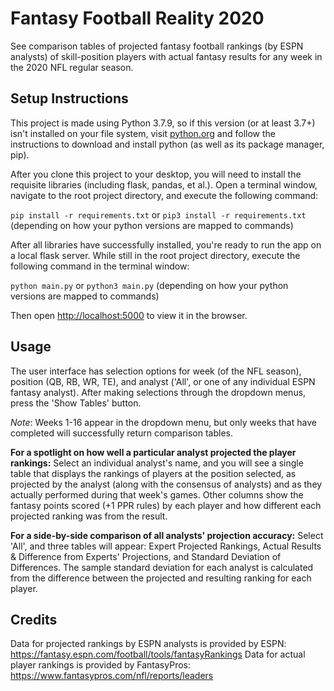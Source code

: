 # Fantasy Football Reality 2020
See comparison tables of projected fantasy football rankings (by ESPN analysts) of skill-position players with actual fantasy results for any week in the 2020 NFL regular season.

## Setup Instructions
This project is made using Python 3.7.9, so if this version (or at least 3.7+) isn't installed on your file system, visit [python.org](https://www.python.org/downloads/release/python-379/) and follow the instructions to download and install python (as well as its package manager, pip).

After you clone this project to your desktop, you will need to install the requisite libraries (including flask, pandas, et al.). Open a terminal window, navigate to the root project directory, and execute the following command:

`pip install -r requirements.txt`
or
`pip3 install -r requirements.txt`
(depending on how your python versions are mapped to commands)

After all libraries have successfully installed, you're ready to run the app on a local flask server. While still in the root project directory, execute the following command in the terminal window:

`python main.py`
or
`python3 main.py`
(depending on how your python versions are mapped to commands)

Then open [http://localhost:5000](http://localhost:5000) to view it in the browser.

## Usage
The user interface has selection options for week (of the NFL season), position (QB, RB, WR, TE), and analyst ('All', or one of any individual ESPN fantasy analyst). After making selections through the dropdown menus, press the 'Show Tables' button.

*Note*: Weeks 1-16 appear in the dropdown menu, but only weeks that have completed will successfully return comparison tables.

**For a spotlight on how well a particular analyst projected the player rankings:**
Select an individual analyst's name, and you will see a single table that displays the rankings of players at the position selected, as projected by the analyst (along with the consensus of analysts) and as they actually performed during that week's games. Other columns show the fantasy points scored (+1 PPR rules) by each player and how different each projected ranking was from the result.

**For a side-by-side comparison of all analysts' projection accuracy:**
Select 'All', and three tables will appear: Expert Projected Rankings, Actual Results & Difference from Experts' Projections, and Standard Deviation of Differences. The sample standard deviation for each analyst is calculated from the difference between the projected and resulting ranking for each player.

## Credits
Data for projected rankings by ESPN analysts is provided by ESPN: https://fantasy.espn.com/football/tools/fantasyRankings
Data for actual player rankings is provided by FantasyPros: https://www.fantasypros.com/nfl/reports/leaders
